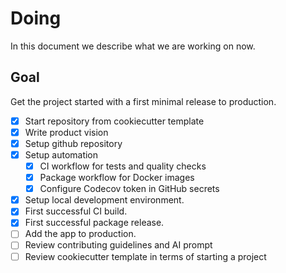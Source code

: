 # Doing

In this document we describe what we are working on now.

## Goal

Get the project started with a first minimal release to production.

- [x] Start repository from cookiecutter template
- [x] Write product vision
- [x] Setup github repository
- [x] Setup automation
  - [x] CI workflow for tests and quality checks
  - [x] Package workflow for Docker images
  - [x] Configure Codecov token in GitHub secrets

- [x] Setup local development environment.
- [x] First successful CI build.
- [x] First successful package release.
- [ ] Add the app to production.
- [ ] Review contributing guidelines and AI prompt
- [ ] Review cookiecutter template in terms of starting a project
